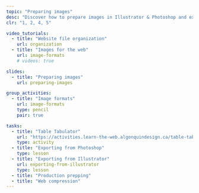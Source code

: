 ```yaml
---
topic: "Preparing images"
desc: "Discover how to prepare images in Illustrator & Photoshop and export them properly for the web."
clr: "1, 2, 4, 5"

video_tutorials:
  - title: "Website file organization"
    url: organization
  - title: "Images for the web"
    url: image-formats
    # videos: true

slides:
  - title: "Preparing images"
    url: preparing-images

group_activities:
  - title: "Image formats"
    url: image-formats
    type: pencil
    pair: true

tasks:
  - title: "Table Tabulator"
    url: "https://activities.learn-the-web.algonquindesign.ca/table-tabulator/"
    type: activity
  - title: "Exporting from Photoshop"
    type: lesson
  - title: "Exporting from Illustrator"
    url: exporting-from-illustrator
    type: lesson
  - title: "Production prepping"
  - title: "Web compression"
---
```

